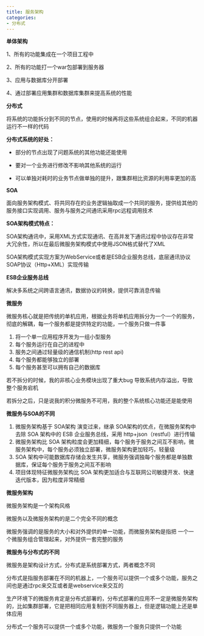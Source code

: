 ```yaml
---
title: 服务架构
categories: 
- 分布式
---
```


**单体架构**

1、所有的功能集成在一个项目工程中

2、所有的功能打一个war包部署到服务器

3、应用与数据库分开部署

4、通过部署应用集群和数据库集群来提高系统的性能

**分布式**

将系统的功能拆分到不同的节点，使用的时候再将这些系统组合起来，不同的机器运行不一样的代码

**分布式系统的好处：**

- 部分的节点出现了问题系统的其他功能还能使用

- 要对一个业务进行修改不影响其他系统的运行

- 可以单独对耗时的业务节点做单独的提升，跟集群相比资源的利用率更加的高

**SOA**

面向服务架构模式、将共同存在的业务逻辑抽取成一个共同的服务，提供给其他的服务接口实现调用、服务与服务之间通讯采用rpc远程调用技术

**SOA架构模式特点：**

SOA架构通讯中，采用XML方式实现通讯、在高并发下通讯过程中协议存在非常大冗余性，所以在最后微服务架构模式中使用JSON格式替代了XML

SOA架构模式实现方案为WebService或者是ESB企业服务总线，底层通讯协议SOAP协议（Http+XML）实现传输

**ESB企业服务总线**

解决多系统之间跨语言通讯，数据协议的转换，提供可靠消息传输

**微服务**

微服务核心就是把传统的单机应用，根据业务将单机应用拆分为一个一个的服务，彻底的解耦，每一个服务都是提供特定的功能，一个服务只做一件事

1.  将一个单一应用程序开发为一组小型服务 
2.  每个服务运行在自己的进程中 
3.  服务之间通过轻量级的通信机制(http rest api) 
4.  每个服务都能够独立的部署 
5.  每个服务甚至可以拥有自己的数据库 

若不拆分的时候，我的非核心业务模块出现了重大bug 导致系统内存溢出，导致整个服务宕机

若拆分之后，只是说我的积分微服务不可用，我的整个系统核心功能还是能使用

**微服务与SOA的不同**

1.  微服务架构基于 SOA架构 演变过来，继承 SOA架构的优点，在微服务架构中去除 SOA 架构中的 ESB 企业服务总线，采用 http+json（restful）进行传输 
2.  微服务架构比 SOA 架构粒度会更加精细，每个服务于服务之间互不影响，微服务架构中，每个服务必须独立部署，微服务架构更加轻巧，轻量级 
3.  SOA 架构中可能数据库存储会发生共享，微服务强调独每个服务都是单独数据库，保证每个服务于服务之间互不影响 
4.  项目体现特征微服务架构比 SOA 架构更加适合与互联网公司敏捷开发、快速迭代版本，因为粒度非常精细 

**微服务架构**

微服务架构是一个架构风格

微服务以及微服务架构的是二个完全不同的概念

微服务强调的是服务的大小和对外提供的单一功能，而微服务架构是指把 一个一个微服务组合管理起来，对外提供一套完整的服务

**微服务与分布式的不同**

微服务是架构设计方式，分布式是系统部署方式，两者概念不同

分布式是指服务部署在不同的机器上，一个服务可以提供一个或多个功能，服务之间也是通过rpc来交互或者是webservice来交互的

生产环境下的微服务肯定是分布式部署的，分布式部署的应用不一定是微服务架构的，比如集群部署，它是把相同应用复制到不同服务器上，但是逻辑功能上还是单体应用

分布式一个服务可以提供一个或多个功能，微服务一个服务只提供一个功能